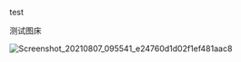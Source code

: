 test

测试图床



![Screenshot_20210807_095541_e24760d1d02f1ef481aac8](https://sileaver.oss-cn-hangzhou.aliyuncs.com/img/Screenshot_20210807_095541_e24760d1d02f1ef481aac8.jpg)
